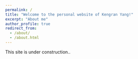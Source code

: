```yaml
---
permalink: /
title: "Welcome to the personal website of Kengran Yang!"
excerpt: "About me"
author_profile: true
redirect_from:
  - /about/
  - /about.html
---
```


This site is under construction..
